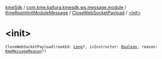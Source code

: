 [kmeSdk](../../../index.md) / [com.kme.kaltura.kmesdk.ws.message.module](../../index.md) / [KmeRoomInitModuleMessage](../index.md) / [CloseWebSocketPayload](index.md) / [&lt;init&gt;](./-init-.md)

# &lt;init&gt;

`CloseWebSocketPayload(roomId: `[`Long`](https://kotlinlang.org/api/latest/jvm/stdlib/kotlin/-long/index.html)`?, isInstructor: `[`Boolean`](https://kotlinlang.org/api/latest/jvm/stdlib/kotlin/-boolean/index.html)`, reason: `[`KmeMessageReason`](../../../com.kme.kaltura.kmesdk.ws.message/-kme-message-reason/index.md)`?)`